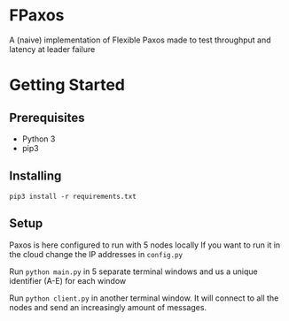 # FPaxos
A (naive) implementation of Flexible Paxos made to test throughput and latency at leader failure

# Getting Started
## Prerequisites
- Python 3
- pip3

## Installing
```
pip3 install -r requirements.txt
```

## Setup
Paxos is here configured to run with 5 nodes locally
If you want to run it in the cloud change the IP addresses in `config.py`

Run `python main.py` in 5 separate terminal windows and us a unique identifier (A-E) for each window

Run `python client.py` in another terminal window. It will connect to all the nodes and send an increasingly amount of messages.
